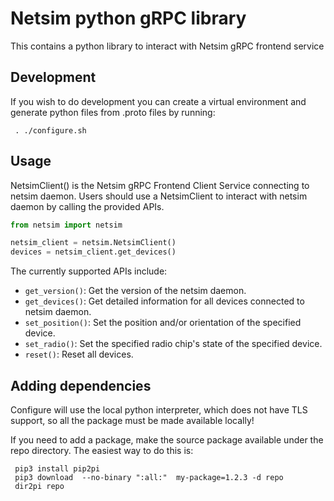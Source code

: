 # Netsim python gRPC library

This contains a python library to interact with Netsim gRPC frontend service

## Development

If you wish to do development you can create a virtual environment and
generate python files from .proto files by running:

     . ./configure.sh

## Usage

NetsimClient() is the Netsim gRPC Frontend Client Service connecting to netsim daemon.
Users should use a NetsimClient to interact with netsim daemon by calling the provided APIs.

```python
from netsim import netsim

netsim_client = netsim.NetsimClient()
devices = netsim_client.get_devices()
```

The currently supported APIs include:
- `get_version()`: Get the version of the netsim daemon.
- `get_devices()`: Get detailed information for all devices connected to netsim daemon.
- `set_position()`: Set the position and/or orientation of the specified device.
- `set_radio()`: Set the specified radio chip's state of the specified device.
- `reset()`: Reset all devices.

## Adding dependencies

Configure will use the local python interpreter, which does not
have TLS support, so all the package must be made available locally!

If you need to add a package, make the source package available under the
repo directory. The easiest way to do this is:

     pip3 install pip2pi
     pip3 download  --no-binary ":all:"  my-package=1.2.3 -d repo
     dir2pi repo